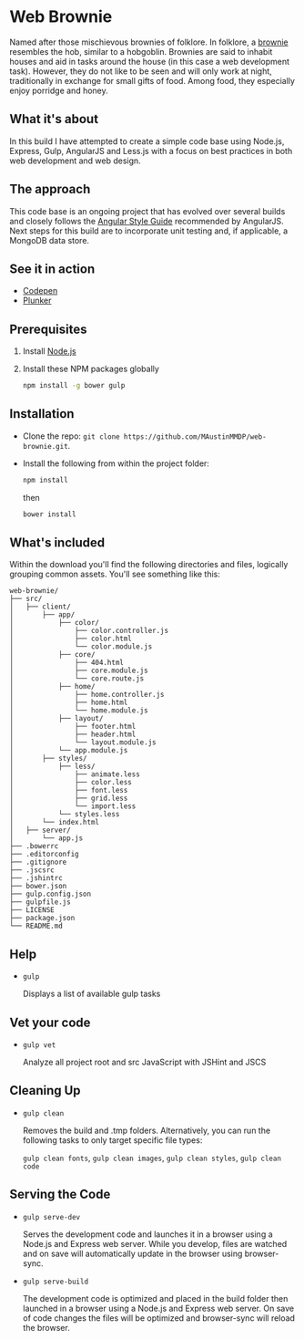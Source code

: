 # Web Brownie

Named after those mischievous brownies of folklore. In folklore, a [brownie](https://en.wikipedia.org/wiki/Brownie_(folklore)) resembles the hob, similar to a hobgoblin. Brownies are said to inhabit houses and aid in tasks around the house (in this case a web development task). However, they do not like to be seen and will only work at night, traditionally in exchange for small gifts of food. Among food, they especially enjoy porridge and honey.

## What it's about

In this build I have attempted to create a simple code base using Node.js, Express, Gulp, AngularJS and Less.js with a focus on best practices in both web development and web design.

## The approach

This code base is an ongoing project that has evolved over several builds and closely follows the [Angular Style Guide](https://github.com/johnpapa/angular-styleguide) recommended by AngularJS. Next steps for this build are to incorporate unit testing and, if applicable, a MongoDB data store.

## See it in action

- [Codepen](http://codepen.io/MAustinMMDP/pen/doGbNy) 
- [Plunker](http://embed.plnkr.co/Sog5Sp/preview)

## Prerequisites

1. Install [Node.js](http://nodejs.org)

2. Install these NPM packages globally

    ```bash
    npm install -g bower gulp
    ```
    
## Installation

- Clone the repo: `git clone https://github.com/MAustinMMDP/web-brownie.git`.
- Install the following from within the project folder:
    ```bash
    npm install
    ```
    then
    
    ```bash
    bower install
    ```
    
## What's included

Within the download you'll find the following directories and files, logically grouping common assets. You'll see something like this:

```
web-brownie/
├── src/
│   ├── client/
│       ├── app/
│           ├── color/
│               ├── color.controller.js
│               ├── color.html
│               └── color.module.js
│           ├── core/
│               ├── 404.html
│               ├── core.module.js
│               └── core.route.js
│           ├── home/
│               ├── home.controller.js
│               ├── home.html
│               └── home.module.js
│           ├── layout/
│               ├── footer.html
│               ├── header.html
│               └── layout.module.js
│           └── app.module.js
│       ├── styles/
│           ├── less/
│               ├── animate.less
│               ├── color.less
│               ├── font.less
│               ├── grid.less
│               └── import.less
│           └── styles.less
│       └── index.html
│   ├── server/
│       └── app.js
├── .bowerrc
├── .editorconfig
├── .gitignore
├── .jscsrc
├── .jshintrc
├── bower.json
├── gulp.config.json
├── gulpfile.js
├── LICENSE
├── package.json
└── README.md
```

## Help

- `gulp`

    Displays a list of available gulp tasks
    
## Vet your code

- `gulp vet`

    Analyze all project root and src JavaScript with JSHint and JSCS

## Cleaning Up

- `gulp clean`

    Removes the build and .tmp folders. Alternatively, you can run the following tasks to only target specific file types:
    
    `gulp clean fonts`,
    `gulp clean images`,
    `gulp clean styles`,
    `gulp clean code`  
 
## Serving the Code    
    
- `gulp serve-dev`

    Serves the development code and launches it in a browser using a Node.js and Express web server. While you develop, files are watched and on save will automatically update in the browser using browser-sync.
        
- `gulp serve-build`
    
    The development code is optimized and placed in the build folder then launched in a browser using a Node.js and Express web server. On save of code changes the files will be optimized and browser-sync will reload the browser. 
